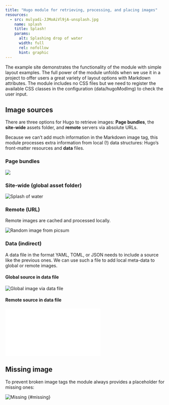 ```yaml
---
title: "Hugo module for retrieving, processing, and placing images"
resources:
  - src: mulyadi-JJMoAiVl9jA-unsplash.jpg
    name: splash
    title: Splash!
    params:
      alt: Splashing drop of water
      width: full
      rel: nofollow
      hint: graphic
---
```


The example site demonstrates the functionality of the module with simple layout examples. The full power of the module unfolds when we use it in a project to offer users a great variety of layout options with Markdown attributes. The module includes no CSS files but we need to register the available CSS classes in the configuration (data/hugoModImg) to check the user input.

## Image sources

There are three options for Hugo to retrieve images: **Page bundles**, the **site-wide** assets folder, and **remote** servers via absolute URLs.

Because we can’t add much information in the Markdown image tag, this module processes extra information from local (!) data structures: Hugo’s front-matter resources and **data** files.

### Page bundles

![](splash)

### Site-wide (global asset folder)

![Splash of water](erda-estremera-eMX1aIAp9Nw-unsplash.jpg)

### Remote (URL)

Remote images are cached and processed locally.

![Random image from picsum](https://picsum.photos/1200/500)

### Data (indirect)

A data file in the format YAML, TOML, or JSON needs to include a source like the previous ones. We can use such a file to add local meta-data to global or remote images.

#### Global source in data file

![Global image via data file](global.yaml)

#### Remote source in data file

![Remote image via data file](remote.json)

## Missing image

To prevent broken image tags the module always provides a placeholder for missing ones:

![Missing](missing.jpg)
{#missing}